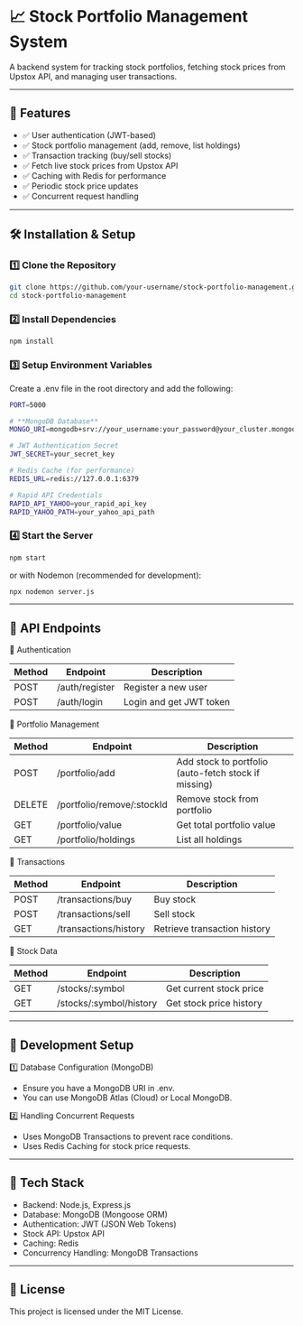 # 📈 Stock Portfolio Management System

A backend system for tracking stock portfolios, fetching stock prices from Upstox API, and managing user transactions.

---

## 🚀 Features
- ✅ User authentication (JWT-based)
- ✅ Stock portfolio management (add, remove, list holdings)
- ✅ Transaction tracking (buy/sell stocks)
- ✅ Fetch live stock prices from Upstox API
- ✅ Caching with Redis for performance
- ✅ Periodic stock price updates
- ✅ Concurrent request handling

---

## 🛠 Installation & Setup

### **1️⃣ Clone the Repository**
```sh
git clone https://github.com/your-username/stock-portfolio-management.git
cd stock-portfolio-management
```
### **2️⃣ Install Dependencies**
```sh
npm install
```
### **3️⃣ Setup Environment Variables**
Create a .env file in the root directory and add the following:
```sh
PORT=5000

# **MongoDB Database**
MONGO_URI=mongodb+srv://your_username:your_password@your_cluster.mongodb.net/stock_db

# JWT Authentication Secret
JWT_SECRET=your_secret_key

# Redis Cache (for performance)
REDIS_URL=redis://127.0.0.1:6379

# Rapid API Credentials
RAPID_API_YAHOO=your_rapid_api_key
RAPID_YAHOO_PATH=your_yahoo_api_path
```

### **4️⃣ Start the Server**
```sh
npm start
```
or with Nodemon (recommended for development):

```sh
npx nodemon server.js
```
---

## 📡 API Endpoints
🔹 Authentication

| Method | Endpoint | Description |
| ------------- | ------------- | ------------- |
| POST | /auth/register | Register a new user |
| POST | /auth/login | Login and get JWT token |

🔹 Portfolio Management

| Method | Endpoint | Description |
| ------------- | ------------- | ------------- |
| POST | /portfolio/add | Add stock to portfolio (auto-fetch stock if missing) |
| DELETE | /portfolio/remove/:stockId | Remove stock from portfolio |
| GET | /portfolio/value | Get total portfolio value |
| GET | /portfolio/holdings | List all holdings |

🔹 Transactions

| Method | Endpoint | Description |
| ------------- | ------------- | ------------- |
| POST | /transactions/buy | Buy stock |
| POST | /transactions/sell | Sell stock |
| GET | /transactions/history | Retrieve transaction history |

🔹 Stock Data

| Method | Endpoint | Description |
| ------------- | ------------- | ------------- |
| GET | /stocks/:symbol | Get current stock price |
| GET | /stocks/:symbol/history | Get stock price history |

---

## 🔧 Development Setup

1️⃣ Database Configuration (MongoDB)
 - Ensure you have a MongoDB URI in .env.
 - You can use MongoDB Atlas (Cloud) or Local MongoDB.
   
2️⃣ Handling Concurrent Requests
 - Uses MongoDB Transactions to prevent race conditions.
 - Uses Redis Caching for stock price requests.

--- 

## 💾 Tech Stack

- Backend: Node.js, Express.js
- Database: MongoDB (Mongoose ORM)
- Authentication: JWT (JSON Web Tokens)
- Stock API: Upstox API
- Caching: Redis
- Concurrency Handling: MongoDB Transactions

---

## 📜 License

This project is licensed under the MIT License.


